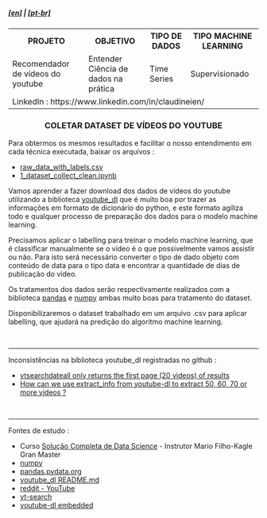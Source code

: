 <h5><a href="blank_">[en]</a> | <a href="blank_">[pt-br]</a>
</h5>
<h5>
<div>
  <table>
    <tr>
      <th>PROJETO</th>
      <th>OBJETIVO</th>
      <th>TIPO DE DADOS</th>
      <th>TIPO MACHINE LEARNING</th>
    </tr>
    <tr>
      <td>Recomendador de vídeos do youtube</td>
      <td>Entender Ciência de dados na prática</td>
      <td>Time Series</td>
      <td>Supervisionado</td>
    </tr>
    <tr>
        <td colspan="4">LinkedIn : https://www.linkedin.com/in/claudineien/</td>
    </tr>
  </table>
</div>
</h5>

<h3 align="center">COLETAR DATASET DE VÍDEOS DO YOUTUBE</h3>
Para obtermos os mesmos resultados e facilitar o nosso entendimento em cada técnica executada, baixar os arquivos :
<ul>
  <li><a href="/2-dataset">raw_data_with_labels.csv</a></li>
  <li><a href="/file-ipynb/1_dataset_collect_clean.ipynb">1_dataset_collect_clean.ipynb</a></li>
</ul>
<p>Vamos aprender a fazer download dos dados de vídeos do youtube utilizando a biblioteca <a href="https://youtube-dl.org/">youtube_dl</a> que é muito boa por trazer as informações em formato de dicionário do python, e este formato agiliza todo e qualquer processo de preparação dos dados para o modelo machine learning.</p>
<p>Precisamos aplicar o labelling para treinar o modelo machine learning, que é classificar manualmente se o vídeo é o que possivelmente vamos assistir ou não. Para isto será necessário converter o tipo de dado objeto com conteúdo de data para o tipo data e encontrar a quantidade de dias de publicação do vídeo.</p>
<p>Os tratamentos dos dados serão respectivamente realizados com a biblioteca <a href="https://pandas.pydata.org/pandas-docs/stable/getting_started/install.html">pandas</a> e <a href="https://numpy.org/install/">numpy</a> ambas muito boas para tratamento do dataset.</p>
<p>Disponibilizaremos o dataset trabalhado em um arquivo .csv para aplicar labelling, que ajudará na predição do algoritmo machine learning.</p>
</p>
<br>
<hr>
<p>Inconsistências na biblioteca youtube_dl registradas no github :<br>
    <ul>
        <li><a href="https://github.com/ytdl-org/youtube-dl/issues/26219">ytsearchdateall only returns the first page (20 videos) of results</a></li>
        <li><a href="https://github.com/ytdl-org/youtube-dl/issues/26484">How can we use extract_info from youtube-dl to extract 50, 60, 70 or more videos ?</a></li>
    </ul>
</p>

<br>
<hr>
<p>Fontes de estudo :
    <ul>
        <li>Curso <a href="https://curso.mariofilho.com/">   
        Solução Completa de Data Science</a> - Instrutor Mario Filho-Kagle Gran Master</li>
        <li><a href="https://numpy.org/install/">numpy</a></li>
        <li><a href="https://pandas.pydata.org/community/ecosystem.html">pandas.pydata.org</a></li>
        <li><a href="https://github.com/ytdl-org/youtube-dl/blob/master/README.md#how-do-i-update-youtube-dl">youtube_dl README.md</a></li>
        <li><a href="https://www.reddit.com/r/youtubedl/comments/hqc577/getting_error_unable_to_extract_video_data/">reddit - YouTube</a></li>
        <li><a href="https://pypi.org/project/yt-search/">yt-search</a></li>
        <li><a href="https://www.bogotobogo.com/VideoStreaming/YouTube/youtube-dl-embedding.php">youtube-dl embedded</a></li>
      </ul>
</p>

<!--
<li><a href="https://python-pytube.readthedocs.io/en/latest/user/quickstart.html#downloading-a-video">pytube3</a></li>
<li><a href="https://www.geeksforgeeks.org/python-program-to-download-complete-youtube-playlist/?ref=rp">BeautifulSoup</a></li>
<li><a href="https://www.bogotobogo.com/VideoStreaming/YouTube/Dissecting-YouTube-URLs.php">BeautifulSoup to download complete Youtube playlist</a></li>
-->
